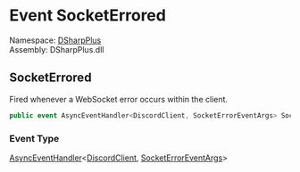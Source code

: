 # Event SocketErrored

Namespace: [DSharpPlus](DSharpPlus.md)  
Assembly: DSharpPlus.dll

## <a id="DSharpPlus_DiscordShardedClient_SocketErrored"></a>SocketErrored

Fired whenever a WebSocket error occurs within the client.

```csharp
public event AsyncEventHandler<DiscordClient, SocketErrorEventArgs> SocketErrored
```

### Event Type

[AsyncEventHandler](DSharpPlus.AsyncEvents.AsyncEventHandler\-2.md)<[DiscordClient](DSharpPlus.DiscordClient.md), [SocketErrorEventArgs](DSharpPlus.EventArgs.SocketErrorEventArgs.md)\>

